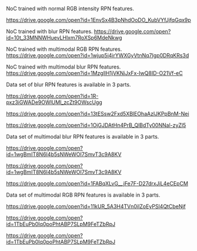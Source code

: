 NoC trained with normal RGB intensity RPN features.

https://drive.google.com/open?id=1EnvSx4B3pNhdOoDO_KubVYfJjfqGqx9p 

NoC trained with blur RPN features. https://drive.google.com/open?id=10t_33MNNWHuevLHlxm7RoXSp6MdeNkwg

NoC trained with multimodal RGB RPN features. https://drive.google.com/open?id=1wjup5i4irYWXGyVtnNq7Igp0DRqKRs3d

NoC trained with multimodal blur RPN features. https://drive.google.com/open?id=1MzgllH1jVKNiJxFx-IwQ8ID-O21Vf-eC

Data set of blur RPN features is available in 3 parts.

https://drive.google.com/open?id=1R-pxz3iGWADe9OWlUMl_zcZt9OWscUgg 

https://drive.google.com/open?id=13tESsw2Fxd5XBlEOhaAzlJKPpBnM-Nei 

https://drive.google.com/open?id=1OjGJDAtHn4PrB_QlBdTy00NNal-zyZl5

Data set of multimodal blur RPN features is available in 3 parts. 

https://drive.google.com/open?id=1wgBmIT8N6I4b5sNWeWOI7SmvT3c9A8KV 

https://drive.google.com/open?id=1wgBmIT8N6I4b5sNWeWOI7SmvT3c9A8KV 

https://drive.google.com/open?id=1FABqXLvG__jFe7F-D27drxJiL4eCEpCM

Data set of multimodal RGB RPN features is available in 3 parts. 

https://drive.google.com/open?id=11kUR_5A3H4TVn0iIZoEyPSl4QtCbeNjf 

https://drive.google.com/open?id=1TbEuPb0Iq0poPhtABP7SLpM9FeTZbRpJ 

https://drive.google.com/open?id=1TbEuPb0Iq0poPhtABP7SLpM9FeTZbRpJ
